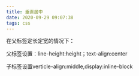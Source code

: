 ```yaml
---
title: 垂直居中
date: 2020-09-29 09:07:38
tags: css
---
```


在父标签定长定宽的情况下：

父标签设置：line-height:height；text-align:center

子标签设置verticle-align:middle,display:inline-block

